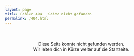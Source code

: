 ```yaml
---
layout: page
title: Fehler 404 - Seite nicht gefunden
permalink: /404.html
---
```


<meta http-equiv="refresh" content="8; url=/">

<main id="main" class="flex-grow-1">

<section id="error404" class="section-bg">
    <div class="container">
        <div class="row">
            <div class="col-lg">
                <div class="box">
                   <p style="padding: 40px 10px; text-align:center;">Diese Seite konnte nicht gefunden werden.<br>
                       Wir leiten dich in Kürze weiter auf die Startseite.</p>
                </div>
            </div>
        </div>
    </div>
</section>

</main>
